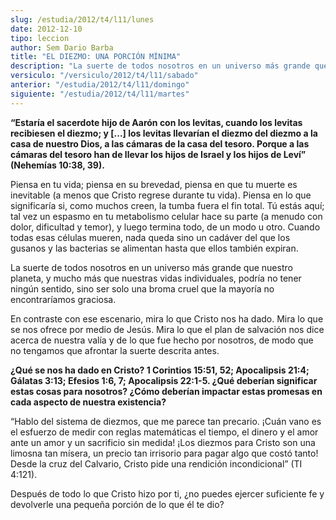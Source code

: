 ```yaml
---
slug: /estudia/2012/t4/l11/lunes
date: 2012-12-10
tipo: leccion
author: Sem Dario Barba
title: "EL DIEZMO: UNA PORCIÓN MÍNIMA"
description: "La suerte de todos nosotros en un universo más grande que nuestro planeta, y mucho más que nuestras vidas individuales, podría no tener ningún sentido, sino ser solo una broma cruel que la mayoría no encontraríamos graciosa."
versiculo: "/versiculo/2012/t4/l11/sabado"
anterior: "/estudia/2012/t4/l11/domingo"
siguiente: "/estudia/2012/t4/l11/martes"
---
```


**“Estaría el sacerdote hijo de Aarón con los levitas, cuando los levitas recibiesen el diezmo; y [...] los levitas llevarían el diezmo del diezmo a la casa de nuestro Dios, a las cámaras de la casa del tesoro. Porque a las cámaras del tesoro han de llevar los hijos de Israel y los hijos de Leví” (Nehemías 10:38, 39).**

Piensa en tu vida; piensa en su brevedad, piensa en que tu muerte es inevitable (a menos que Cristo regrese durante tu vida). Piensa en lo que significaría si, como muchos creen, la tumba fuera el fin total. Tú estás aquí; tal vez un espasmo en tu metabolismo celular hace su parte (a menudo con dolor, dificultad y temor), y luego termina todo, de un modo u otro. Cuando todas esas células mueren, nada queda sino un cadáver del que los gusanos y las bacterias se alimentan hasta que ellos también expiran.

La suerte de todos nosotros en un universo más grande que nuestro planeta, y mucho más que nuestras vidas individuales, podría no tener ningún sentido, sino ser solo una broma cruel que la mayoría no encontraríamos graciosa.

En contraste con ese escenario, mira lo que Cristo nos ha dado. Mira lo que se nos ofrece por medio de Jesús. Mira lo que el plan de salvación nos dice acerca de nuestra valía y de lo que fue hecho por nosotros, de modo que no tengamos que afrontar la suerte descrita antes.

**¿Qué se nos ha dado en Cristo? 1 Corintios 15:51, 52; Apocalipsis 21:4; Gálatas 3:13; Efesios 1:6, 7; Apocalipsis 22:1-5. ¿Qué deberían significar estas cosas para nosotros? ¿Cómo deberían impactar estas promesas en cada aspecto de nuestra existencia?**

“Hablo del sistema de diezmos, que me parece tan precario. ¡Cuán vano es el esfuerzo de medir con reglas matemáticas el tiempo, el dinero y el amor ante un amor y un sacrificio sin medida! ¡Los diezmos para Cristo son una limosna tan mísera, un precio tan irrisorio para pagar algo que costó tanto! Desde la cruz del Calvario, Cristo pide una rendición incondicional” (TI 4:121).

Después de todo lo que Cristo hizo por ti, ¿no puedes ejercer suficiente fe y devolverle una pequeña porción de lo que él te dio?
